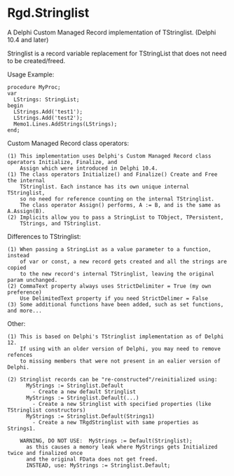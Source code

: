 # Rgd.Stringlist
A Delphi Custom Managed Record implementation of TStringlist.
(Delphi 10.4 and later)

Stringlist is a record variable replacement for TStringList that does not 
need to be created/freed.  

  Usage Example:

    procedure MyProc;
    var
      LStrings: StringList;
    begin
      LStrings.Add('test1');
      LStrings.Add('test2');
      Memo1.Lines.AddStrings(LStrings);
    end;

  Custom Managed Record class operators:
  
    (1) This implementation uses Delphi's Custom Managed Record class operators Initialize, Finalize, and 
        Assign which were introduced in Delphi 10.4.
    (1) The class operators Initialize() and Finalize() Create and Free the internal
        TStringlist. Each instance has its own unique internal TStringlist, 
        so no need for reference counting on the internal TStringlist.
        The class operator Assign() performs, A := B, and is the same as A.Assign(B).
    (2) Implicits allow you to pass a StringList to TObject, TPersistent,
        TStrings, and TStringlist.

  Differences to TStringlist:
  
    (1) When passing a StringList as a value parameter to a function, instead 
        of var or const, a new record gets created and all the strings are copied 
        to the new record's internal TStringlist, leaving the original param unchanged.
    (2) CommaText property always uses StrictDelimiter = True (my own preference)
        Use DelimitedText property if you need StrictDelimer = False
    (3) Some additional functions have been added, such as set functions, and more...

 Other:   

    (1) This is based on Delphi's TStringlist implementation as of Delphi 12.
        If using with an older version of Delphi, you may need to remove refences
        to missing members that were not present in an ealier version of Delphi.
        
    (2) Stringlist records can be "re-constructed"/reinitialized using:
          MyStrings := Stringlist.Default
            - Create a new default Stringlist
          MyStrings := Stringlist.Default(...)
            - Create a new Stringlist with specified properties (like TStringlist constructors)
          MyStrings := Stringlist.Default(Strings1)
            - Create a new TRgdStringlist with same properties as Strings1.

        WARNING, DO NOT USE:  MyStrings := Default(Stringlist);
          as this causes a memory leak where MyStrings gets Initialized twice and finalized once
          and the original FData does not get freed.
          INSTEAD, use: MyStrings := Stringlist.Default;
